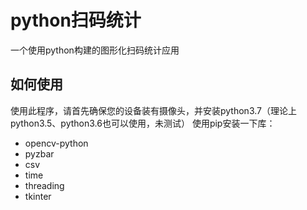 # python扫码统计
一个使用python构建的图形化扫码统计应用

## 如何使用
使用此程序，请首先确保您的设备装有摄像头，并安装python3.7（理论上python3.5、python3.6也可以使用，未测试）
使用pip安装一下库：

- opencv-python
- pyzbar
- csv
- time
- threading
- tkinter
